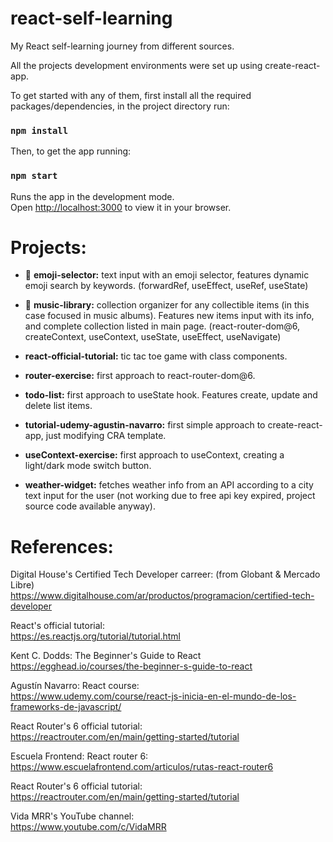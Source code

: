 # react-self-learning

My React self-learning journey from different sources.

All the projects development environments were set up using create-react-app.

To get started with any of them, first install all the required packages/dependencies, in the project directory run:
### `npm install`

Then, to get the app running:
### `npm start`

Runs the app in the development mode. \
Open [http://localhost:3000](http://localhost:3000) to view it in your browser.

# Projects:
- 🥈 **emoji-selector:** text input with an emoji selector, features dynamic emoji search by keywords. (forwardRef, useEffect, useRef, useState)

- 🏅 **music-library:** collection organizer for any collectible items (in this case focused in music albums). Features new items input with its info, and complete collection listed in main page. (react-router-dom@6, createContext, useContext, useState, useEffect, useNavigate)

- **react-official-tutorial:** tic tac toe game with class components.

- **router-exercise:** first approach to react-router-dom@6.

- **todo-list:** first approach to useState hook. Features create, update and delete list items.

- **tutorial-udemy-agustin-navarro:** first simple approach to create-react-app, just modifying CRA template.

- **useContext-exercise:** first approach to useContext, creating a light/dark mode switch button.

- **weather-widget:** fetches weather info from an API according to a city text input for the user (not working due to free api key expired, project source code available anyway).

# References:
Digital House's Certified Tech Developer carreer: (from Globant & Mercado Libre) \
https://www.digitalhouse.com/ar/productos/programacion/certified-tech-developer

React's official tutorial: \
https://es.reactjs.org/tutorial/tutorial.html

Kent C. Dodds: The Beginner's Guide to React \
https://egghead.io/courses/the-beginner-s-guide-to-react

Agustín Navarro: React course: \
https://www.udemy.com/course/react-js-inicia-en-el-mundo-de-los-frameworks-de-javascript/

React Router's 6 official tutorial: \
https://reactrouter.com/en/main/getting-started/tutorial

Escuela Frontend: React router 6: \
https://www.escuelafrontend.com/articulos/rutas-react-router6

React Router's 6 official tutorial: \
https://reactrouter.com/en/main/getting-started/tutorial

Vida MRR's YouTube channel: \
https://www.youtube.com/c/VidaMRR
